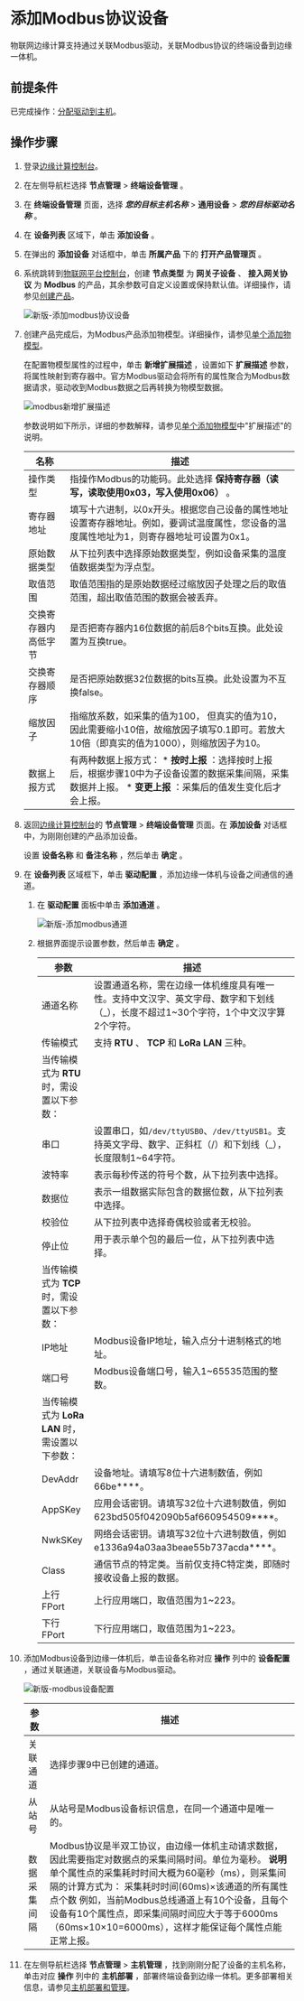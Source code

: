 添加Modbus协议设备 
=================================

物联网边缘计算支持通过关联Modbus驱动，关联Modbus协议的终端设备到边缘一体机。

前提条件 
-------------------------

已完成操作：[分配驱动到主机](/cn.zh-CN/设备接入/设备管理/添加驱动关联设备/分配驱动到主机.md)。

操作步骤 
-------------------------

1. 登录[边缘计算控制台](https://iotedge.console.aliyun.com)。

   

2. 在左侧导航栏选择 **节点管理** \> **终端设备管理** 。

   

3. 在 **终端设备管理** 页面，选择 ***您的目标主机名称*** \> **通用设备** \> ***您的目标驱动名称*** 。

   

4. 在 **设备列表** 区域下，单击 **添加设备** 。

   

5. 在弹出的 **添加设备** 对话框中，单击 **所属产品** 下的 **打开产品管理页** 。

   

6. 系统跳转到[物联网平台控制台](http://iot.console.aliyun.com/)，创建 **节点类型** 为 **网关子设备** 、 **接入网关协议** 为 **Modbus** 的产品，其余参数可自定义设置或保持默认值。详细操作，请参见[创建产品](/cn.zh-CN/设备接入/创建产品.md)。

   ![新版-添加modbus协议设备](https://static-aliyun-doc.oss-accelerate.aliyuncs.com/assets/img/zh-CN/3213713061/p172870.png)
   

7. 创建产品完成后，为Modbus产品添加物模型。详细操作，请参见[单个添加物模型](/cn.zh-CN/设备管理/物模型/添加物模型/单个添加物模型.md)。

   在配置物模型属性的过程中，单击 **新增扩展描述** ，设置如下 **扩展描述** 参数，将属性映射到寄存器中。官方Modbus驱动会将所有的属性聚合为Modbus数据请求，驱动收到Modbus数据之后再转换为物模型数据。

   ![modbus新增扩展描述 ](https://static-aliyun-doc.oss-accelerate.aliyuncs.com/assets/img/zh-CN/9128853951/p48543.png)

   参数说明如下所示，详细的参数解释，请参见[单个添加物模型](/cn.zh-CN/设备管理/物模型/添加物模型/单个添加物模型.md)中"扩展描述"的说明。
   

   |     名称     |                                                                                                描述                                                                                                |
   |------------|--------------------------------------------------------------------------------------------------------------------------------------------------------------------------------------------------|
   | 操作类型       | 指操作Modbus的功能码。此处选择 **保持寄存器（读写，读取使用0x03，写入使用0x06）** 。                                                                                                                                             |
   | 寄存器地址      | 填写十六进制，以0x开头。根据您自己设备的属性地址设置寄存器地址。例如，要调试温度属性，您设备的温度属性地址为1，则寄存器地址可设置为0x1。                                                                                                                          |
   | 原始数据类型     | 从下拉列表中选择原始数据类型，例如设备采集的温度值数据类型为浮点型。                                                                                                                                                               |
   | 取值范围       | 取值范围指的是原始数据经过缩放因子处理之后的取值范围，超出取值范围的数据会被丢弃。                                                                                                                                                        |
   | 交换寄存器内高低字节 | 是否把寄存器内16位数据的前后8个bits互换。此处设置为互换true。                                                                                                                                                             |
   | 交换寄存器顺序    | 是否把原始数据32位数据的bits互换。此处设置为不互换false。                                                                                                                                                               |
   | 缩放因子       | 指缩放系数，如采集的值为100， 但真实的值为10，因此需要缩小10倍，故缩放因子填写0.1即可。若放大10倍（即真实的值为1000），则缩放因子为10。                                                                                                                    |
   | 数据上报方式     | 有两种数据上报方式： * **按时上报** ：选择按时上报后，根据步骤10中为子设备设置的数据采集间隔，采集数据并上报。   * **变更上报** ：采集后的值发生变化后才会上报。    |

   

8. 返回[边缘计算控制台](https://iotedge.console.aliyun.com)的 **节点管理** \> **终端设备管理** 页面。在 **添加设备** 对话框中，为刚刚创建的产品添加设备。

   设置 **设备名称** 和 **备注名称** ，然后单击 **确定** 。
   

9. 在 **设备列表** 区域框下，单击 **驱动配置** ，添加边缘一体机与设备之间通信的通道。

   1. 在 **驱动配置** 面板中单击 **添加通道** 。

      ![新版-添加modbus通道](https://static-aliyun-doc.oss-accelerate.aliyuncs.com/assets/img/zh-CN/1271906261/p172884.png)
      
   
   2. 根据界面提示设置参数，然后单击 **确定** 。

      

      |    参数    |                                    描述                                    |
      |----------|--------------------------------------------------------------------------|
      | 通道名称     | 设置通道名称，需在边缘一体机维度具有唯一性。支持中文汉字、英文字母、数字和下划线（_），长度不超过1\~30个字符，1个中文汉字算2个字符。   |
      | 传输模式     | 支持 **RTU** 、 **TCP** 和 **LoRa LAN** 三种。                                  |
      | 当传输模式为 **RTU** 时，需设置以下参数：                                                          ||
      | 串口       | 设置串口，如`/dev/ttyUSB0`、`/dev/ttyUSB1`。支持英文字母、数字、正斜杠（/）和下划线（_），长度限制1\~64字符。 |
      | 波特率      | 表示每秒传送的符号个数，从下拉列表中选择。                                                    |
      | 数据位      | 表示一组数据实际包含的数据位数，从下拉列表中选择。                                                |
      | 校验位      | 从下拉列表中选择奇偶校验或者无校验。                                                       |
      | 停止位      | 用于表示单个包的最后一位，从下拉列表中选择。                                                   |
      | 当传输模式为 **TCP** 时，需设置以下参数：                                                          ||
      | IP地址     | Modbus设备IP地址，输入点分十进制格式的地址。                                               |
      | 端口号      | Modbus设备端口号，输入1\~65535范围的整数。                                             |
      | 当传输模式为 **LoRa LAN** 时，需设置以下参数：                                                     ||
      | DevAddr  | 设备地址。请填写8位十六进制数值，例如66be\*\*\*\*。                                         |
      | AppSKey  | 应用会话密钥。请填写32位十六进制数值，例如623bd505f042090b5af660954509\*\*\*\*。              |
      | NwkSKey  | 网络会话密钥。请填写32位十六进制数值，例如e1336a94a03aa3beae55b737acda\*\*\*\*。              |
      | Class    | 通信节点的特定类。当前仅支持C特定类，即随时接收设备上报的数据。                                         |
      | 上行 FPort | 上行应用端口，取值范围为1\~223。                                                      |
      | 下行 FPort | 下行应用端口，取值范围为1\~223。                                                      |

      
   

   

10. 添加Modbus设备到边缘一体机后，单击设备名称对应 **操作** 列中的 **设备配置** ，通过关联通道，关联设备与Modbus驱动。

    ![新版-modbus设备配置](https://static-aliyun-doc.oss-accelerate.aliyuncs.com/assets/img/zh-CN/1271906261/p172890.png)
    

    |   参数   |                                                                                                                                       描述                                                                                                                                       |
    |--------|--------------------------------------------------------------------------------------------------------------------------------------------------------------------------------------------------------------------------------------------------------------------------------|
    | 关联通道   | 选择步骤9中已创建的通道。                                                                                                                                                                                                                                                                  |
    | 从站号    | 从站号是Modbus设备标识信息，在同一个通道中是唯一的。                                                                                                                                                                                                                                                  |
    | 数据采集间隔 | Modbus协议是半双工协议，由边缘一体机主动请求数据，因此需要指定对数据点的采集间隔时间。单位为毫秒。 **说明** 单个属性点的采集耗时时间大概为60毫秒（ms），则采集间隔的计算方式为： 采集耗时时间(60ms)×该通道的所有属性点个数  例如，当前Modbus总线通道上有10个设备，且每个设备有10个属性点，即采集间隔时间应大于等于6000ms（60ms×10×10=6000ms），这样才能保证每个属性点能正常上报。 |

    

11. 在左侧导航栏选择 **节点管理** \> **主机管理** ，找到刚刚分配了设备的主机名称，单击对应 **操作** 列中的 **主机部署** ，部署终端设备到边缘一体机。更多部署相关信息，请参见[主机部署和管理](/cn.zh-CN/主机管理/云端管理/主机部署和管理.md)。

    



